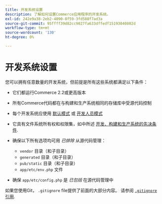 ```yaml
---
title: 开发系统设置
description: 了解如何设置Commerce应用程序的开发系统。
exl-id: 242e9a38-2eb2-4090-8f59-3fd588f7ad3a
source-git-commit: 95ffff39d82cc9027fa633dffedf15193040802d
workflow-type: tm+mt
source-wordcount: '130'
ht-degree: 0%

---
```


# 开发系统设置

您可以拥有任意数量的开发系统，但前提是所有这些系统都满足以下条件：

- 它们都运行Commerce 2.2或更高版本
- 所有Commerce代码都在与构建和生产系统相同的存储库中受源代码控制
- 每个开发系统应使用 [默认模式](../bootstrap/application-modes.md#default-mode) 或 [开发人员模式](../bootstrap/application-modes.md#developer-mode)
- 它具有文件系统所有权和权限集，如中所述 [开发、构建和生产系统的先决条件](../deployment/technical-details.md).
- 确保以下所有选项均可用 _已排除_ 从源代码管理：

   - `vendor` 目录（和子目录）
   - `generated` 目录（和子目录）
   - `pub/static` 目录（和子目录）
   - `app/etc/env.php` 文件

- 确保 `app/etc/config.php` 是 _已包括_ 在源代码管理中

如果您使用Git， `.gitignore` file提供了前面的大部分内容。 请参阅 [`.gitignore` 引用](../reference/config-reference-gitignore.md).
